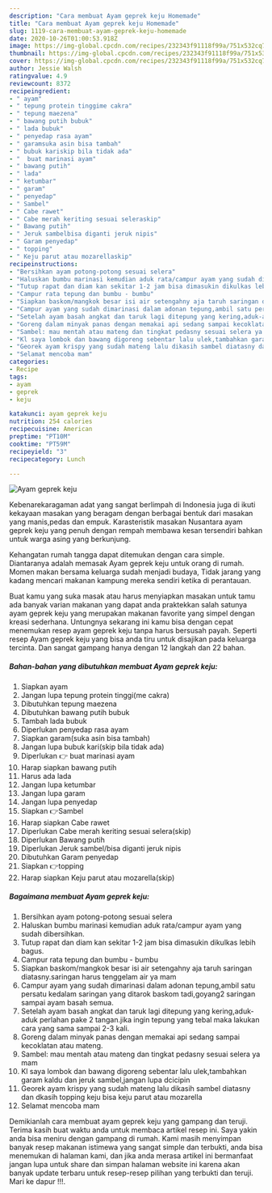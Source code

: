 ```yaml
---
description: "Cara membuat Ayam geprek keju Homemade"
title: "Cara membuat Ayam geprek keju Homemade"
slug: 1119-cara-membuat-ayam-geprek-keju-homemade
date: 2020-10-26T01:00:53.918Z
image: https://img-global.cpcdn.com/recipes/232343f91118f99a/751x532cq70/ayam-geprek-keju-foto-resep-utama.jpg
thumbnail: https://img-global.cpcdn.com/recipes/232343f91118f99a/751x532cq70/ayam-geprek-keju-foto-resep-utama.jpg
cover: https://img-global.cpcdn.com/recipes/232343f91118f99a/751x532cq70/ayam-geprek-keju-foto-resep-utama.jpg
author: Jessie Walsh
ratingvalue: 4.9
reviewcount: 8372
recipeingredient:
- " ayam"
- " tepung protein tinggime cakra"
- " tepung maezena"
- " bawang putih bubuk"
- " lada bubuk"
- " penyedap rasa ayam"
- " garamsuka asin bisa tambah"
- " bubuk kariskip bila tidak ada"
- "  buat marinasi ayam"
- " bawang putih"
- " lada"
- " ketumbar"
- " garam"
- " penyedap"
- " Sambel"
- " Cabe rawet"
- " Cabe merah keriting sesuai seleraskip"
- " Bawang putih"
- " Jeruk sambelbisa diganti jeruk nipis"
- " Garam penyedap"
- " topping"
- " Keju parut atau mozarellaskip"
recipeinstructions:
- "Bersihkan ayam potong-potong sesuai selera"
- "Haluskan bumbu marinasi kemudian aduk rata/campur ayam yang sudah dibersihkan."
- "Tutup rapat dan diam kan sekitar 1-2 jam bisa dimasukin dikulkas lebih bagus."
- "Campur rata tepung dan bumbu - bumbu"
- "Siapkan baskom/mangkok besar isi air setengahny aja taruh saringan diatasny.saringan harus tenggelam air ya mam"
- "Campur ayam yang sudah dimarinasi dalam adonan tepung,ambil satu persatu kedalam saringan yang ditarok baskom tadi,goyang2 saringan sampai ayam basah semua."
- "Setelah ayam basah angkat dan taruk lagi ditepung yang kering,aduk-aduk perlahan pake 2 tangan.jika ingin tepung yang tebal maka lakukan cara yang sama sampai 2-3 kali."
- "Goreng dalam minyak panas dengan memakai api sedang sampai kecoklatan atau mateng."
- "Sambel: mau mentah atau mateng dan tingkat pedasny sesuai selera ya mam"
- "Kl saya lombok dan bawang digoreng sebentar lalu ulek,tambahkan garam kaldu dan jeruk sambel,jangan lupa dcicipin"
- "Georek ayam krispy yang sudah mateng lalu dikasih sambel diatasny dan dkasih topping keju bisa keju parut atau mozarella"
- "Selamat mencoba mam"
categories:
- Recipe
tags:
- ayam
- geprek
- keju

katakunci: ayam geprek keju 
nutrition: 254 calories
recipecuisine: American
preptime: "PT10M"
cooktime: "PT59M"
recipeyield: "3"
recipecategory: Lunch

---
```



![Ayam geprek keju](https://img-global.cpcdn.com/recipes/232343f91118f99a/751x532cq70/ayam-geprek-keju-foto-resep-utama.jpg)

Kebenarekaragaman adat yang sangat berlimpah di Indonesia juga di ikuti kekayaan masakan yang beragam dengan berbagai bentuk dari masakan yang manis,pedas dan empuk. Karasteristik masakan Nusantara ayam geprek keju yang penuh dengan rempah membawa kesan tersendiri bahkan untuk warga asing yang berkunjung.




Kehangatan rumah tangga dapat ditemukan dengan cara simple. Diantaranya adalah memasak Ayam geprek keju untuk orang di rumah. Momen makan bersama keluarga sudah menjadi budaya, Tidak jarang yang kadang mencari makanan kampung mereka sendiri ketika di perantauan.

Buat kamu yang suka masak atau harus menyiapkan masakan untuk tamu ada banyak varian makanan yang dapat anda praktekkan salah satunya ayam geprek keju yang merupakan makanan favorite yang simpel dengan kreasi sederhana. Untungnya sekarang ini kamu bisa dengan cepat menemukan resep ayam geprek keju tanpa harus bersusah payah.
Seperti resep Ayam geprek keju yang bisa anda tiru untuk disajikan pada keluarga tercinta. Dan sangat gampang hanya dengan 12 langkah dan 22 bahan.


<!--inarticleads1-->

##### Bahan-bahan yang dibutuhkan membuat Ayam geprek keju:

1. Siapkan  ayam
1. Jangan lupa  tepung protein tinggi(me cakra)
1. Dibutuhkan  tepung maezena
1. Dibutuhkan  bawang putih bubuk
1. Tambah  lada bubuk
1. Diperlukan  penyedap rasa ayam
1. Siapkan  garam(suka asin bisa tambah)
1. Jangan lupa  bubuk kari(skip bila tidak ada)
1. Diperlukan  👉 buat marinasi ayam
1. Harap siapkan  bawang putih
1. Harus ada  lada
1. Jangan lupa  ketumbar
1. Jangan lupa  garam
1. Jangan lupa  penyedap
1. Siapkan  👉Sambel
1. Harap siapkan  Cabe rawet
1. Diperlukan  Cabe merah keriting sesuai selera(skip)
1. Diperlukan  Bawang putih
1. Diperlukan  Jeruk sambel/bisa diganti jeruk nipis
1. Dibutuhkan  Garam penyedap
1. Siapkan  👉topping
1. Harap siapkan  Keju parut atau mozarella(skip)




<!--inarticleads2-->

##### Bagaimana membuat  Ayam geprek keju:

1. Bersihkan ayam potong-potong sesuai selera
1. Haluskan bumbu marinasi kemudian aduk rata/campur ayam yang sudah dibersihkan.
1. Tutup rapat dan diam kan sekitar 1-2 jam bisa dimasukin dikulkas lebih bagus.
1. Campur rata tepung dan bumbu - bumbu
1. Siapkan baskom/mangkok besar isi air setengahny aja taruh saringan diatasny.saringan harus tenggelam air ya mam
1. Campur ayam yang sudah dimarinasi dalam adonan tepung,ambil satu persatu kedalam saringan yang ditarok baskom tadi,goyang2 saringan sampai ayam basah semua.
1. Setelah ayam basah angkat dan taruk lagi ditepung yang kering,aduk-aduk perlahan pake 2 tangan.jika ingin tepung yang tebal maka lakukan cara yang sama sampai 2-3 kali.
1. Goreng dalam minyak panas dengan memakai api sedang sampai kecoklatan atau mateng.
1. Sambel: mau mentah atau mateng dan tingkat pedasny sesuai selera ya mam
1. Kl saya lombok dan bawang digoreng sebentar lalu ulek,tambahkan garam kaldu dan jeruk sambel,jangan lupa dcicipin
1. Georek ayam krispy yang sudah mateng lalu dikasih sambel diatasny dan dkasih topping keju bisa keju parut atau mozarella
1. Selamat mencoba mam




Demikianlah cara membuat ayam geprek keju yang gampang dan teruji. Terima kasih buat waktu anda untuk membaca artikel resep ini. Saya yakin anda bisa meniru dengan gampang di rumah. Kami masih menyimpan banyak resep makanan istimewa yang sangat simple dan terbukti, anda bisa menemukan di halaman kami, dan jika anda merasa artikel ini bermanfaat jangan lupa untuk share dan simpan halaman website ini karena akan banyak update terbaru untuk resep-resep pilihan yang terbukti dan teruji. Mari ke dapur !!!. 
